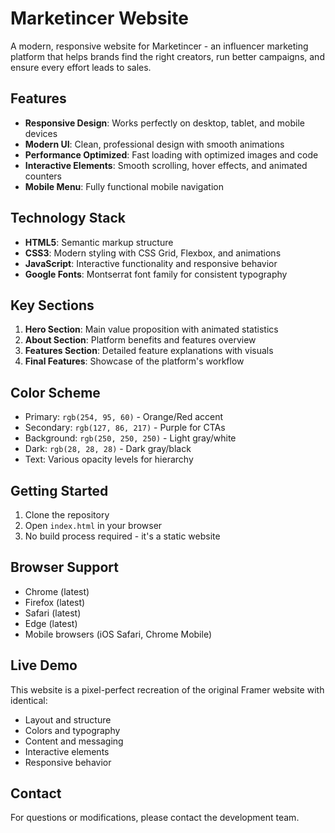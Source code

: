 # Marketincer Website

A modern, responsive website for Marketincer - an influencer marketing platform that helps brands find the right creators, run better campaigns, and ensure every effort leads to sales.

## Features

- **Responsive Design**: Works perfectly on desktop, tablet, and mobile devices
- **Modern UI**: Clean, professional design with smooth animations
- **Performance Optimized**: Fast loading with optimized images and code
- **Interactive Elements**: Smooth scrolling, hover effects, and animated counters
- **Mobile Menu**: Fully functional mobile navigation

## Technology Stack

- **HTML5**: Semantic markup structure
- **CSS3**: Modern styling with CSS Grid, Flexbox, and animations
- **JavaScript**: Interactive functionality and responsive behavior
- **Google Fonts**: Montserrat font family for consistent typography

## Key Sections

1. **Hero Section**: Main value proposition with animated statistics
2. **About Section**: Platform benefits and features overview
3. **Features Section**: Detailed feature explanations with visuals
4. **Final Features**: Showcase of the platform's workflow

## Color Scheme

- Primary: `rgb(254, 95, 60)` - Orange/Red accent
- Secondary: `rgb(127, 86, 217)` - Purple for CTAs
- Background: `rgb(250, 250, 250)` - Light gray/white
- Dark: `rgb(28, 28, 28)` - Dark gray/black
- Text: Various opacity levels for hierarchy

## Getting Started

1. Clone the repository
2. Open `index.html` in your browser
3. No build process required - it's a static website

## Browser Support

- Chrome (latest)
- Firefox (latest)
- Safari (latest)
- Edge (latest)
- Mobile browsers (iOS Safari, Chrome Mobile)

## Live Demo

This website is a pixel-perfect recreation of the original Framer website with identical:
- Layout and structure
- Colors and typography
- Content and messaging
- Interactive elements
- Responsive behavior

## Contact

For questions or modifications, please contact the development team.

